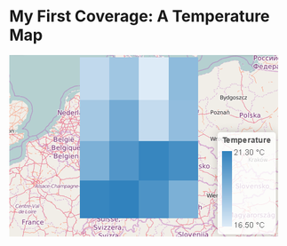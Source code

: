 # My First Coverage: A Temperature Map

![Visualization of finished Coverage](images/playground_temperature_coverage.png)